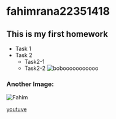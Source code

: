 # fahimrana22351418
## This is my first homework
* Task 1
* Task 2
  * Task2-1
  * Task2-2
  ![bobooooooooooo](https://github.com/FAHIM-RANA/fahimrana22351418/assets/126054498/20014ac8-29b3-40ac-b565-a70eb5a34401)
### Another Image:
![Fahim](https://github.com/FAHIM-RANA/fahimrana22351418/assets/126054498/2c049fd5-7d22-4648-bbd0-b52a3d8c26fb)

[youtuve][def]

[def]: https://www.youtube.com/watch?v=7Sk1zhNEW2k
